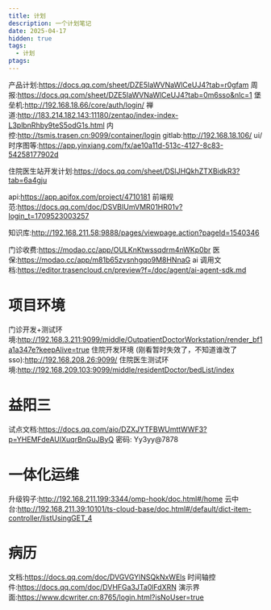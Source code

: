 ```yaml
---
title: 计划
description: 一个计划笔记
date: 2025-04-17
hidden: true
tags:
  - 计划
ptags:
---
```


产品计划:https://docs.qq.com/sheet/DZE5IaWVNaWlCeUJ4?tab=r0gfam
周报:https://docs.qq.com/sheet/DZE5IaWVNaWlCeUJ4?tab=0m6sso&nlc=1
堡垒机:http://192.168.18.66/core/auth/login/
禅道:http://183.214.182.143:11180/zentao/index-index-L3plbnRhby9teS5odG1s.html
内控:http://tsmis.trasen.cn:9099/container/login
gitlab:http://192.168.18.106/
ui/时序图等:https://app.yinxiang.com/fx/ae10a11d-513c-4127-8c83-54258177902d

住院医生站开发计划:https://docs.qq.com/sheet/DSlJHQkhZTXBidkR3?tab=6a4gju

api:https://app.apifox.com/project/4710181
前端规范:https://docs.qq.com/doc/DSVBIUmVMR01HR01v?login_t=1709523003257

知识库:http://192.168.211.58:9888/pages/viewpage.action?pageId=1540346

门诊收费:https://modao.cc/app/OULKnKtwssqdrm4nWKp0br
医保:https://modao.cc/app/m81b65zvsnhgqo9M8HNnaG
ai 调用文档:https://editor.trasencloud.cn/preview?f=/doc/agent/ai-agent-sdk.md
# 项目环境
门诊开发+测试环境:http://192.168.3.211:9099/middle/OutpatientDoctorWorkstation/render_bf1a1a347e?keepAlive=true
住院开发环境 (刚看暂时失效了，不知道谁改了 sso):http://192.168.208.26:9099/
住院医生测试环境:http://192.168.209.103:9099/middle/residentDoctor/bedList/index
# 益阳三
试点文档:https://docs.qq.com/aio/DZXJYTFBWUmttWWF3?p=YHEMFdeAUIXuqrBnGuJByQ
密码: Yy3yy@7878
# 一体化运维
升级钩子:http://192.168.211.199:3344/omp-hook/doc.html#/home
云中台:http://192.168.211.39:10101/ts-cloud-base/doc.html#/default/dict-item-controller/listUsingGET_4

# 病历
文档:https://docs.qq.com/doc/DVGVGYlNSQkNxWEls
时间轴控件:https://docs.qq.com/doc/DVHFGa3JTa0lFdXRN
演示界面:https://www.dcwriter.cn:8765/login.html?isNoUser=true
